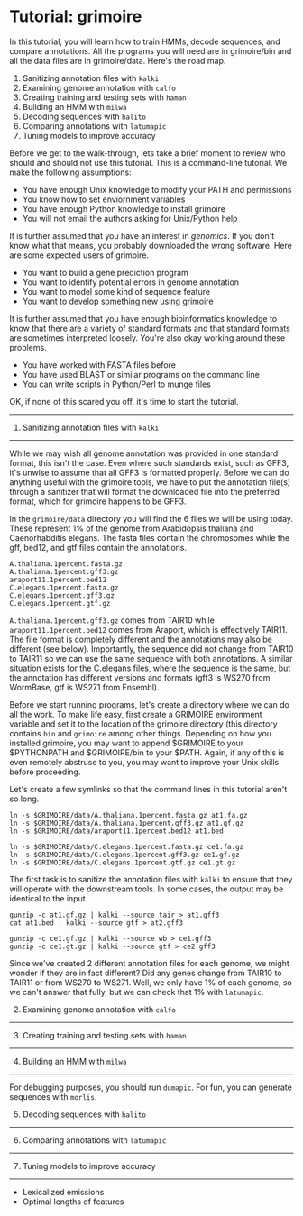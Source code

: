 Tutorial: grimoire
==================

In this tutorial, you will learn how to train HMMs, decode sequences,
and compare annotations. All the programs you will need are in
grimoire/bin and all the data files are in grimoire/data. Here's the
road map.

1. Sanitizing annotation files with `kalki`
2. Examining genome annotation with `calfo`
3. Creating training and testing sets with `haman`
4. Building an HMM with `milwa`
5. Decoding sequences with `halito`
6. Comparing annotations with `latumapic`
7. Tuning models to improve accuracy

Before we get to the walk-through, lets take a brief moment to review
who should and should not use this tutorial. This is a command-line
tutorial. We make the following assumptions:

+ You have enough Unix knowledge to modify your PATH and permissions
+ You know how to set enviornment variables
+ You have enough Python knowledge to install grimoire
+ You will not email the authors asking for Unix/Python help

It is further assumed that you have an interest in _genomics_. If you
don't know what that means, you probably downloaded the wrong software.
Here are some expected users of grimoire.

+ You want to build a gene prediction program 
+ You want to identify potential errors in genome annotation
+ You want to model some kind of sequence feature
+ You want to develop something new using grimoire

It is further assumed that you have enough bioinformatics knowledge to
know that there are a variety of standard formats and that standard
formats are sometimes interpreted loosely. You're also okay working
around these problems.

+ You have worked with FASTA files before
+ You have used BLAST or similar programs on the command line
+ You can write scripts in Python/Perl to munge files

OK, if none of this scared you off, it's time to start the tutorial.

---

1. Sanitizing annotation files with `kalki`
-------------------------------------------

While we may wish all genome annotation was provided in one standard
format, this isn't the case. Even where such standards exist, such as
GFF3, it's unwise to assume that all GFF3 is formatted properly. Before
we can do anything useful with the grimoire tools, we have to put the
annotation file(s) through a sanitizer that will format the downloaded
file into the preferred format, which for grimoire happens to be GFF3.

In the `grimoire/data` directory you will find the 6 files we will be
using today. These represent 1% of the genome from Arabidopsis thaliana
and Caenorhabditis elegans. The fasta files contain the chromosomes
while the gff, bed12, and gtf files contain the annotations.

	A.thaliana.1percent.fasta.gz
	A.thaliana.1percent.gff3.gz
	araport11.1percent.bed12
	C.elegans.1percent.fasta.gz
	C.elegans.1percent.gff3.gz
	C.elegans.1percent.gtf.gz

`A.thaliana.1percent.gff3.gz` comes from TAIR10 while
`araport11.1percent.bed12` comes from Araport, which is effectively
TAIR11. The file format is completely different and the annotations may
also be different (see below). Importantly, the sequence did not change
from TAIR10 to TAIR11 so we can use the same sequence with both
annotations. A similar situation exists for the C.elegans files, where
the sequence is the same, but the annotation has different versions and
formats (gff3 is WS270 from WormBase, gtf is WS271 from Ensembl).

Before we start running programs, let's create a directory where we can
do all the work. To make life easy, first create a GRIMOIRE environment
variable and set it to the location of the grimoire directory (this
directory contains `bin` and `grimoire` among other things. Depending on
how you installed grimoire, you may want to append $GRIMOIRE to your
$PYTHONPATH and $GRIMOIRE/bin to your $PATH. Again, if any of this is
even remotely abstruse to you, you may want to improve your Unix skills
before proceeding.

Let's create a few symlinks so that the command lines in this tutorial
aren't so long.

	ln -s $GRIMOIRE/data/A.thaliana.1percent.fasta.gz at1.fa.gz
	ln -s $GRIMOIRE/data/A.thaliana.1percent.gff3.gz at1.gf.gz
	ln -s $GRIMOIRE/data/araport11.1percent.bed12 at1.bed

	ln -s $GRIMOIRE/data/C.elegans.1percent.fasta.gz ce1.fa.gz
	ln -s $GRIMOIRE/data/C.elegans.1percent.gff3.gz ce1.gf.gz
	ln -s $GRIMOIRE/data/C.elegans.1percent.gtf.gz ce1.gt.gz
	
The first task is to sanitize the annotation files with `kalki` to
ensure that they will operate with the downstream tools. In some cases,
the output may be identical to the input.

	gunzip -c at1.gf.gz | kalki --source tair > at1.gff3
	cat at1.bed | kalki --source gtf > at2.gff3
	
	gunzip -c ce1.gf.gz | kalki --source wb > ce1.gff3
	gunzip -c ce1.gt.gz | kalki --source gtf > ce2.gff3

Since we've created 2 different annotation files for each genome, we
might wonder if they are in fact different? Did any genes change from
TAIR10 to TAIR11 or from WS270 to WS271. Well, we only have 1% of each
genome, so we can't answer that fully, but we can check that 1% with
`latumapic`.



2. Examining genome annotation with `calfo`
-------------------------------------------



3. Creating training and testing sets with `haman`
--------------------------------------------------

4. Building an HMM with `milwa`
-------------------------------

For debugging purposes, you should run `dumapic`.
For fun, you can generate sequences with `morlis`.

5. Decoding sequences with `halito`
-----------------------------------

6. Comparing annotations with `latumapic`
-----------------------------------------

7. Tuning models to improve accuracy
--------------------------------

+ Lexicalized emissions
+ Optimal lengths of features


